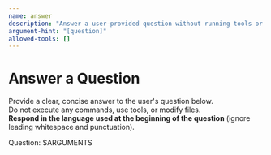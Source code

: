 ```yaml
---
name: answer
description: "Answer a user-provided question without running tools or making edits."
argument-hint: "[question]"
allowed-tools: []
---
```


# Answer a Question

Provide a clear, concise answer to the user's question below.  
Do not execute any commands, use tools, or modify files.  
**Respond in the language used at the beginning of the question** (ignore leading whitespace and punctuation).

Question: $ARGUMENTS
